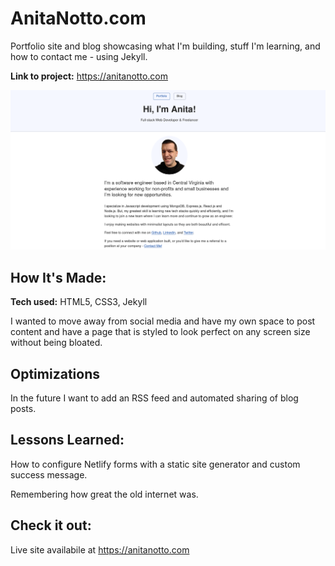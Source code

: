 # AnitaNotto.com
Portfolio site and blog showcasing what I'm building, stuff I'm learning, and how to contact me - using Jekyll.

**Link to project:** https://anitanotto.com

![alt tag](screenshot.png)

## How It's Made:

**Tech used:** HTML5, CSS3, Jekyll

I wanted to move away from social media and have my own space to post content and have a page that is styled to look perfect on any screen size without being bloated.

## Optimizations
In the future I want to add an RSS feed and automated sharing of blog posts.

## Lessons Learned:
How to configure Netlify forms with a static site generator and custom success message.

Remembering how great the old internet was.

## Check it out:
Live site availabile at https://anitanotto.com
